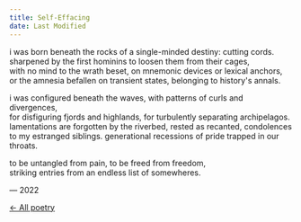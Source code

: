 ```yaml
---
title: Self-Effacing
date: Last Modified
---
```


i was born beneath the rocks of a single-minded destiny: cutting cords.  
sharpened by the first hominins to loosen them from their cages,  
with no mind to the wrath beset, on mnemonic devices or lexical anchors,  
or the amnesia befallen on transient states, belonging to history's annals.

i was configured beneath the waves, with patterns of curls and divergences,  
for disfiguring fjords and highlands, for turbulently separating archipelagos.  
lamentations are forgotten by the riverbed, rested as recanted, condolences  
to my estranged siblings. generational recessions of pride trapped in our throats.

to be untangled from pain, to be freed from freedom,  
striking entries from an endless list of somewheres.

&mdash; 2022

[&larr; All poetry](/poetry/)
